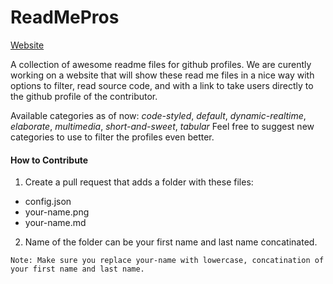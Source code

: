 # ReadMePros

[Website](https://readmepro.rishiraj.dev/)

A collection of awesome readme files for github profiles. We are curently working on a website that will show these read me files in a nice way with options to filter, read source code, and with a link to take users directly to the github profile of the contributor.

Available categories as of now: *code-styled*, *default*, *dynamic-realtime*, *elaborate*, *multimedia*, *short-and-sweet*, *tabular*
Feel free to suggest new categories to use to filter the profiles even better.

#### How to Contribute
1. Create a pull request that adds a folder with these files:
  - config.json
  - your-name.png
  - your-name.md
2. Name of the folder can be your first name and last name concatinated.
  
`Note: Make sure you replace your-name with lowercase, concatination of your first name and last name.`
